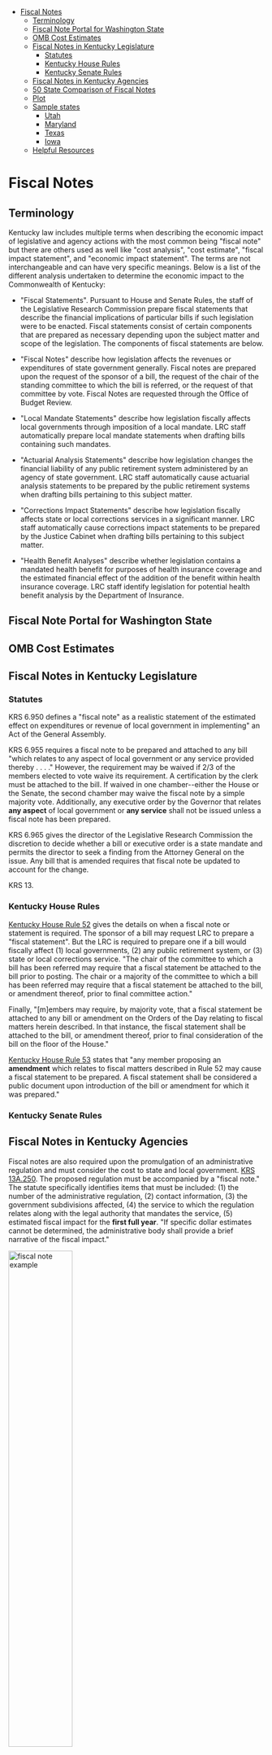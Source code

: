 <!-- TOC depthFrom:1 depthTo:6 withLinks:1 updateOnSave:1 orderedList:0 -->

- [Fiscal Notes](#fiscal-notes)
	- [Terminology](#terminology)
	- [Fiscal Note Portal for Washington State](#fiscal-note-portal-for-washington-state)
	- [OMB Cost Estimates](#omb-cost-estimates)
	- [Fiscal Notes in Kentucky Legislature](#fiscal-notes-in-kentucky-legislature)
		- [Statutes](#statutes)
		- [Kentucky House Rules](#kentucky-house-rules)
		- [Kentucky Senate Rules](#kentucky-senate-rules)
	- [Fiscal Notes in Kentucky Agencies](#fiscal-notes-in-kentucky-agencies)
	- [50 State Comparison of Fiscal Notes](#50-state-comparison-of-fiscal-notes)
	- [Plot](#plot)
	- [Sample states](#sample-states)
		- [Utah](#utah)
		- [Maryland](#maryland)
		- [Texas](#texas)
		- [Iowa](#iowa)
	- [Helpful Resources](#helpful-resources)

<!-- /TOC -->

# Fiscal Notes

## Terminology

Kentucky law includes multiple terms when describing the economic impact of legislative and agency actions with the most common being "fiscal note" but there are others used as well like "cost analysis", "cost estimate", "fiscal impact statement", and "economic impact statement". The terms are not interchangeable and can have very specific meanings.  Below is a list of the different analysis undertaken to determine the economic impact to the Commonwealth of Kentucky:

- "Fiscal Statements".   Pursuant to House and Senate Rules, the staff of the Legislative Research Commission prepare fiscal statements that describe the financial implications of particular bills if such legislation were to be enacted. Fiscal statements consist of certain components that are prepared as necessary depending upon the subject matter and scope of the legislation. The components of fiscal statements are below.

- "Fiscal Notes" describe how legislation affects the revenues or expenditures of state government generally. Fiscal notes are prepared upon the request of the sponsor of a bill, the request of the chair of the standing committee to which the bill is referred, or the request of that committee by vote. Fiscal Notes are requested through the Office of Budget Review.

- "Local Mandate Statements" describe how legislation fiscally affects local governments through imposition of a local mandate. LRC staff automatically prepare local mandate statements when drafting bills containing such mandates.

- "Actuarial Analysis Statements" describe how legislation changes the financial liability of any public retirement system administered by an agency of state government. LRC staff automatically cause actuarial analysis statements to be prepared by the public retirement systems when drafting bills pertaining to this subject matter.

- "Corrections Impact Statements" describe how legislation fiscally affects state or local corrections services in a significant manner. LRC staff automatically cause corrections impact statements to be prepared by the Justice Cabinet when drafting bills pertaining to this subject matter.

- "Health Benefit Analyses" describe whether legislation contains a mandated health benefit for purposes of health insurance coverage and the estimated financial effect of the addition of the benefit within health insurance coverage. LRC staff identify legislation for potential health benefit analysis by the Department of Insurance.

## Fiscal Note Portal for Washington State

## OMB Cost Estimates

## Fiscal Notes in Kentucky Legislature

### Statutes

KRS 6.950 defines a "fiscal note" as a realistic statement of the estimated effect on expenditures or revenue of local government in implementing" an Act of the General Assembly.

KRS 6.955 requires a fiscal note to be prepared and attached to any bill "which relates to any aspect of local government or any service provided thereby . . . ."  However, the requirement may be waived if 2/3 of the members elected to vote waive its requirement.  A certification by the clerk must be attached to the bill.  If waived in one chamber--either the House or the Senate, the second chamber may waive the fiscal note by a simple majority vote.  Additionally, any executive order by the Governor that relates **any aspect** of local government or **any service** shall not be issued unless a fiscal note has been prepared.

KRS 6.965 gives the director of the Legislative Research Commission the discretion to decide whether a bill or executive order is a state mandate and permits the director to seek a finding from the Attorney General on the issue.  Any bill that is amended requires that fiscal note be updated to account for the change.

KRS 13.

### Kentucky House Rules

[Kentucky House Rule 52](statutes/2019-01-08_house_rules_pages_32_33.pdf) gives the details on when a fiscal note or statement is required. The sponsor of a bill may request LRC to prepare a "fiscal statement". But the LRC is required to prepare one if a bill would fiscally affect (1) local governments, (2) any public retirement system, or (3) state or local corrections service. "The chair of the committee to which a bill has been referred may require that a fiscal statement be attached to the bill prior to posting. The chair or a majority of the committee to which a bill has been referred may require that a fiscal statement be attached to the bill, or amendment thereof, prior to final committee action."

Finally, "[m]embers may require, by majority vote, that a fiscal statement be attached to any bill or amendment on the Orders of the Day relating to fiscal matters herein described. In that instance, the fiscal statement shall be attached to the bill, or amendment thereof, prior to final consideration of the bill on the floor of the House."

[Kentucky House Rule 53](statutes/2019-01-08_house_rules_pages_32_33.pdf) states that "any member proposing an **amendment** which relates to fiscal matters described in Rule 52 may cause a fiscal statement to be prepared. A fiscal statement shall be considered a public document upon introduction of the bill or amendment for which it was prepared."

### Kentucky Senate Rules

## Fiscal Notes in Kentucky Agencies

Fiscal notes are also required upon the promulgation of an administrative regulation and must consider the cost to state and local government.  [KRS 13A.250](statutes/1984-04-13_krs_013A_250.pdf).  The proposed regulation must be accompanied by a "fiscal note."  The statute specifically identifies items that must be included:  (1) the number of the administrative regulation, (2) contact information, (3) the government subdivisions affected, (4) the service to which the regulation relates along with the legal authority  that mandates the service, (5) estimated fiscal impact for the **first full year**.  "If specific dollar estimates cannot be determined, the administrative body shall provide a brief narrative of the fiscal impact."

<img src="img/2019-02-03_fiscal_note_example_01.png" alt="fiscal note example" width = 50% align = "middle">

## 50 State Comparison of Fiscal Notes

| fiscal.rank | state          | state.abb | Prepared.for.all.most.bills | Prepared.by.non.partisan.agency | budget.impacts.for...1.year | budget.impacts...4.years | revisions.during.bill.process | published.on.the.web | total | mercatus.fiscal.idx |
|-------------|----------------|-----------|-----------------------------|---------------------------------|-----------------------------|--------------------------|-------------------------------|----------------------|-------|---------------------|
| 1           | Florida        | FL        | x                           | x                               | x                           |                          | x                             | x                    | 5     | 3.52                |
| 2           | North Dakota   | ND        | x                           |                                 | x                           | x                        | x                             | x                    | 5     | 3.48                |
| 3           | South Dakota   | SD        |                             | x                               |                             |                          | x                             | x                    | 3     | 3.02                |
| 4           | Utah           | UT        | x                           | x                               | x                           |                          | x                             | x                    | 5     | 2.86                |
| 5           | Wyoming        | WY        | x                           | x                               | x                           |                          |                               | x                    | 4     | 2.25                |
| 6           | Nebraska       | NE        | x                           | x                               |                             |                          | x                             | x                    | 4     | 2.02                |
| 7           | Oklahoma       | OK        |                             | x                               |                             |                          | on request                    | x                    | 3     | 1.8                 |
| 8           | Tennessee      | TN        | x                           | x                               |                             |                          |                               | x                    | 3     | 1.72                |
| 9           | Idaho          | ID        | x                           |                                 |                             |                          | x                             | x                    | 3     | 1.36                |
| 10          | Montana        | MT        | x                           |                                 | x                           | x                        | on request                    | x                    | 5     | 1.32                |
| 11          | Missouri       | MO        | x                           | x                               | x                           |                          | x                             | x                    | 5     | 0.86                |
| 12          | Alabama        | AL        | x                           | x                               |                             |                          |                               | x                    | 3     | 0.56                |
| 13          | Ohio           | OH        | x                           | x                               | x                           |                          | x                             | x                    | 5     | 0.4                 |
| 14          | Nevada         | NV        | x                           | x                               | x                           |                          |                               | x                    | 4     | 0.37                |
| 15          | North Carolina | NC        | x                           | x                               | x                           | x                        |                               | x                    | 5     | 0.36                |
| 16          | Indiana        | IN        | x                           | x                               |                             |                          | x                             | x                    | 4     | 0.07                |
| 17          | Alaska         | AK        | x                           |                                 |                             |                          |                               | x                    | 2     | 0.04                |
| 18          | Virginia       | VA        | x                           |                                 | x                           | x                        |                               | x                    | 4     | 0.03                |
| 19          | South Carolina | SC        | x                           | x                               | x                           |                          | x                             | x                    | 5     | -0.02               |
| 20          | Arkansas       | AR        |                             | x                               |                             |                          |                               | x                    | 2     | -0.03               |
| 21          | Georgia        | GA        | x                           | x                               | x                           | x                        | on request                    |                      | 5     | -0.1                |
| 22          | Oregon         | OR        | x                           | x                               | x                           | x                        | x                             | x                    | 6     | -0.1                |
| 23          | Texas          | TX        | x                           | x                               | x                           | x                        | x                             | x                    | 6     | -0.3                |
| 24          | Minnesota      | MN        | x                           |                                 | x                           | x                        | x                             | x                    | 5     | -0.32               |
| 25          | New Hampshire  | NH        | x                           | x                               |                             |                          |                               | x                    | 3     | -0.35               |
| 26          | Washington     | WA        | x                           |                                 | x                           | x                        | x                             | x                    | 5     | -0.5                |
| 27          | Hawaii         | HI        |                             |                                 |                             |                          |                               |                      | 0     | -0.51               |
| 28          | Iowa           | IA        | x                           | x                               | x                           | x                        | on request                    | x                    | 6     | -0.55               |
| 29          | Wisconsin      | WI        | x                           |                                 |                             |                          | x                             | x                    | 3     | -0.56               |
| 30          | Colorado       | CO        | x                           | x                               | x                           |                          | x                             | x                    | 5     | -0.6                |
| 31          | Delaware       | DE        |                             | x                               | x                           |                          |                               | x                    | 3     | -0.62               |
| 32          | Kansas         | KS        | x                           |                                 |                             |                          |                               | x                    | 2     | -0.67               |
| 33          | Arizona        | AZ        |                             | x                               |                             |                          | x                             | x                    | 3     | -0.72               |
| 34          | Mississippi    | MS        |                             | x                               |                             |                          |                               |                      | 1     | -0.74               |
| 35          | Maine          | ME        | x                           | x                               |                             |                          |                               | x                    | 3     | -0.84               |
| 36          | Michigan       | MI        |                             |                                 |                             |                          | x                             | x                    | 2     | -0.87               |
| 37          | Connecticut    | CT        | x                           | x                               | x                           |                          |                               | x                    | 4     | -0.89               |
| 38          | Rhode Island   | RI        | x                           |                                 | x                           |                          | x                             | x                    | 4     | -0.92               |
| 39          | New York       | NY        |                             |                                 |                             |                          |                               |                      | 0     | -0.93               |
| 40          | Vermont        | VT        | x                           | x                               |                             |                          | x                             | x                    | 4     | -0.96               |
| 41          | New Mexico     | NM        | x                           | x                               | x                           |                          |                               | x                    | 4     | -0.97               |
| 42          | West Virginia  | WV        | x                           |                                 | x                           |                          |                               | x                    | 3     | -1.04               |
| 43          | California     | CA        |                             |                                 |                             |                          |                               | x                    | 1     | -1.06               |
| 44          | Louisiana      | LA        | x                           | x                               | x                           | x                        | x                             | x                    | 6     | -1.08               |
| 45          | Maryland       | MD        | x                           | x                               | x                           | x                        | x                             | x                    | 6     | -1.09               |
| 46          | Pennsylvania   | PA        |                             |                                 |                             |                          |                               | x                    | 1     | -1.09               |
| 47          | Kentucky       | KY        |                             | x                               | x                           |                          |                               | x                    | 3     | -1.38               |
| 48          | Massachusetts  | MA        | x                           |                                 |                             |                          |                               |                      | 1     | -2                  |
| 49          | Illinois       | IL        |                             |                                 |                             |                          |                               | x                    | 1     | -2.05               |
| 50          | New Jersey     | NJ        | x                           | x                               | x                           |                          | x                             | x                    | 5     | -2.18               |



## Plot

The table above was constructed from a publication authored by the [Center on Budget and Policy Priorities](https://www.cbpp.org) ("CBPP"). The organization published a [guide](resources/2015-11-24_cbpp_better_cost_estimates_table_2.pdf) entitled, "Better Cost Estimates, Better Budgets:  Improved Fiscal Notes Would Help States Make More Informed Decisions." The author listed five best practices in the use of fiscal notes:
1. Prepare fiscal notes for all proposals;
2. Free estimates from partisan pressure;
3. Project long term impact;
4. Revise estimates as needed; and
5. Post fiscal notes online.

To than end, the CBPP prepared a table as to what states used these practices in drafting a fiscal note. Those states that were using one or more of the above practices were then added up and assigned the variable "total."

The CBPP's table was then combined with data from the [Mercatus Center](https://www.mercatus.org).

![Plot 1](plots/50_state_comparison_fiscal_health_versus_fiscal_note_use.jpg)

## Sample states

### Utah

Utah is ranked high for financial performance and follows 5 out of 6 best practices.  There, the "Office of the Legislative Fiscal Analyst" was created within the legislature.  According to Utah [statute](statutes/2018-05-08_utah_36_12_12.pdf), the fiscal analyst is to prepare "fiscal estimates" on **all** bills that reflect:

1. potential state government revenue impacts;
2. anticipated state government expenditure changes;
3. anticipated expenditure changes for local governments;
4. anticipated direct expenditure changes for state residents and businesses;
5. whether proposed bill will increase/decrease the regulatory burden;
6. whether the regulator impact will be high, medium or low.

In carrying out the analysis set forth above, the fiscal analyst is given subpeona powers.

### Maryland

Maryland follows 6 of 6 best practices.  The Maryland [statute](statutes/2009-01-01_maryland_2_1505.pdf) does not allow for a committee to vote on a bill unless it is accompanied with a fiscal note, and if the bill affects the state pension system, it must be accompanied with an actuarial analysis.  The Executive Director is required to prepare a fiscal note for each bill. A fiscal note shall contain "an estimate of the fiscal impact of the bill on the revenues and expenditures of the State government and of local governments" for the year it becomes effective and the four years after that.  The fiscal note is to clearly identify if the bill is a local mandate and an estimate of the impact.  Sources used in the drafting of the fiscal note must be disclosed. A bill may be introduced without a fiscal note, and the fact that a bill failed to have a fiscal note cannot be used to attack the underlying statute's validity.

### Texas

Texas follows 6 of 6 of the best practices.  Its [statute](statutes/2009-01-01_texas_314_001_005.pdf) requires that five-year estimates be prepared.  The fiscal note is  "required on a bill or resolution" and "it must be attached  to the bill or resolution before a committee hearing on the bill or resolution may be conducted."  Texas uses a novel approach to estimating costs called "dynamic scoring".  To assess the accuracy of dynamic scoring, "on the fifth anniversary of the effective date of a bill that becomes law for which a dynamic fiscal impact statement was prepared under this section, the comptroller shall prepare and submit to the presiding officer of each house of the legislature a report that assesses the accuracy of the relevant fiscal note prepared for the bill and the accuracy of the relevant dynamic fiscal impact statement prepared for the bill." A sample fiscal note is included [here](fiscal_note_examples/2015-04-22_texas_sample_fiscal_note.pdf).

### Iowa

Iowa follows 6 of 6 of the best practices; however, its enactment is by Senate and House concurrent [resolution](statutes/2019-01-01_iowa_SCR3.pdf), rather than by statute.  There, a  fiscal note shall be attached to "any bill or joint resolution which reasonably could have an annual effect of at least one hundred thousand dollars or a combined total effect within five years after enactment of five hundred thousand dollars or more on the aggregate revenues, expenditures, or fiscal liability of the state or its subdivisions." A number of jurisdictions have dollar limit that triggers the preparation of a fiscal note.  The rule doesn't apply to the budget.  The projected window is for five years and specify the source of the information.  The fiscal note must state whether an accurate estimate can be made.  Additionally, a fiscal note may be requested if an amendment to the bill is made.













## Helpful Resources
